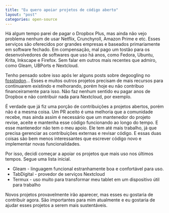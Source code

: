 ```yaml
---
title: "Eu quero apoiar projetos de código aberto"
layout: "post"
categories: open-source
---
```


Há algum tempo parei de pagar o Dropbox Plus, mas ainda não vejo problema nenhum de usar Netflix, Crunchyroll, Amazon Prime e etc. Esses serviços são oferecidos por grandes empresas e baseados primariamente em software fechado. Em compensação, mal pago um tostão para os desenvolvedores de softwares que uso há anos, como Fedora, Ubuntu, Krita, Inkscape e Firefox. Sem falar em outros mais recentes que admiro, como Gleam, UBPorts e Nextcloud.

Tenho pensado sobre isso após ler alguns posts sobre degoogling no [fosstodon](https://fostodon.org)... Esses e muitos outros projetos precisam de mais recursos para continuarem existindo e melhorando, porém hoje eu não contribuo financeiramente para isso. Não faz nenhum sentido eu pagar anos de Dropbox e não contribuir nada para Nextcloud, por exemplo. 

É verdade que já fiz uma porção de contribuições a projetos abertos, porém não é a mesma coisa. Um PR aceito é uma melhoria que a comunidade recebe, mas ainda assim é necessário que um mantenedor do projeto revise, aceite e mantenha esse código funcionando ao longo do tempo. E esse mantenedor não tem o meu apoio. Ele tem até mais trabalho, já que precisa gerenciar as contribuições externas e revisar código. E essas duas coisas são bem menos interessantes que escrever código novo e implementar novas funcionalidades. 

Por isso, decidi começar a apoiar os projetos que mais uso nos últimos tempos. Segue uma lista inicial.

- Gleam - linguagem funcional estranhamente boa e confortável para uso.
- TabDigital - provedor de serviços Nextcloud
- Termux - uso muito para transformar meu tablet em um dispositivo útil para trabalho

Novos projetos provavelmente irão aparecer, mas esses eu gostaria de contribuir agora. São importantes para mim atualmente e eu gostaria de ajudar esses projetos a serem mais sustentáveis.
